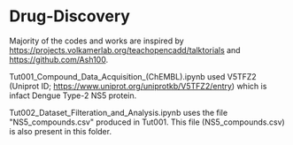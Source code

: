 # Drug-Discovery

Majority of the codes and works are inspired by https://projects.volkamerlab.org/teachopencadd/talktorials and https://github.com/Ash100.

Tut001_Compound_Data_Acquisition_(ChEMBL).ipynb used V5TFZ2 (Uniprot ID; https://www.uniprot.org/uniprotkb/V5TFZ2/entry) which is infact Dengue Type-2 NS5 protein.

Tut002_Dataset_Filteration_and_Analysis.ipynb uses the file "NS5_compounds.csv" produced in Tut001. This file (NS5_compounds.csv) is also present in this folder.
